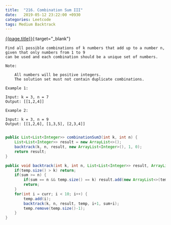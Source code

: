 ```yaml
---
title:  "216. Combination Sum III"
date:   2019-05-12 23:22:00 +0930
categories: Leetcode
tags: Medium Backtrack
---
```


[{{page.title}}](https://leetcode.com/problems/combination-sum-iii/){:target="_blank"}

    Find all possible combinations of k numbers that add up to a number n, given that only numbers from 1 to 9
    can be used and each combination should be a unique set of numbers.

    Note:

        All numbers will be positive integers.
        The solution set must not contain duplicate combinations.

    Example 1:

    Input: k = 3, n = 7
    Output: [[1,2,4]]

    Example 2:

    Input: k = 3, n = 9
    Output: [[1,2,6], [1,3,5], [2,3,4]]



```java

public List<List<Integer>> combinationSum3(int k, int n) {
    List<List<Integer>> result = new ArrayList<>();
    backtrack(k, n, result, new ArrayList<Integer>(), 1, 0);
    return result;
}

public void backtrack(int k, int n, List<List<Integer>> result, ArrayList<Integer> temp, int curr, int sum) {
    if(temp.size() > k) return;
    if(sum >= n) {
        if(sum == n && temp.size() == k) result.add(new ArrayList<>(temp));
        return;
    }
    for(int i = curr; i < 10; i++) {
        temp.add(i);
        backtrack(k, n, result, temp, i+1, sum+i);
        temp.remove(temp.size()-1);
    }
}
```

